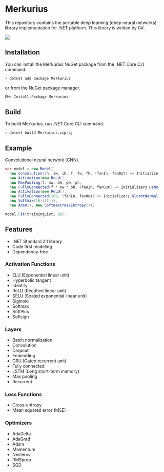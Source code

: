 # Merkurius

This repository contains the portable deep learning (deep neural networks) library implementation for .NET platform. This library is written by C#.

![](https://github.com/kawatan/Merkurius/workflows/.NET%20Core/badge.svg)

## Installation

You can install the Merkurius NuGet package from the .NET Core CLI command.

```sh
> dotnet add package Merkurius
```

or from the NuGet package manager.

```sh
PM> Install-Package Merkurius
```

## Build

To build Merkurius, run .NET Core CLI command.

```sh
> dotnet build Merkurius.csproj
```

## Example

Convolutional neural network (CNN).

```csharp
var model = new Model(
  new Convolution(ch, iw, ih, f, fw, fh, (fanIn, fanOut) => Initializers.HeNormal(fanIn),
  new Activation(new ReLU(),
  new MaxPooling(f, mw, mh, pw, ph,
  new FullyConnected(f * ow * oh, (fanIn, fanOut) => Initializers.HeNormal(fanIn),
  new Activation(new ReLU(),
  new FullyConnected(100, (fanIn, fanOut) => Initializers.GlorotNormal(fanIn, fanOut),
  new Softmax(10))))))),
  new Adam(), new SoftmaxCrossEntropy());

model.Fit(trainingList, 50);
```

## Features

* .NET Standard 2.1 library
* Code first modeling
* Dependency-free

### Activation Functions
* ELU (Exponential linear unit)
* Hyperbolic tangent
* Identity
* ReLU (Rectified linear unit)
* SELU (Scaled exponential linear unit)
* Sigmoid
* Softmax
* SoftPlus
* Softsign

### Layers
* Batch normalization
* Convolution
* Dropout
* Embedding
* GRU (Gated recurrent unit)
* Fully connected
* LSTM (Long short-term memory)
* Max pooling
* Recurrent

### Loss Functions
* Cross-entropy
* Mean squared error (MSE)

### Optimizers
* AdaDelta
* AdaGrad
* Adam
* Momentum
* Nesterov
* RMSprop
* SGD
